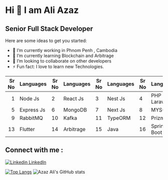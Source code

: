 # Hi 👋 I am Ali Azaz

## Senior Full Stack Developer

Here are some ideas to get you started:

- 🔭 I’m currently working in Phnom Penh , Cambodia
- 🌱 I’m currently learning Blockchain and Arbitrage
- 👯 I’m looking to collaborate on other developers
- ⚡ Fun fact: I love to learn new Technologies.

| Sr No| Languages     | Sr No| Languages     | Sr No| Languages     | Sr No| Languages     |             
|-----:|---------------|------|---------------|------|---------------|------|---------------|
|     1| Node Js       |     2| React Js      |     3| Nest Js       |     4| PHP Laravel   |
|     5| Express Js    |     6| MongoDB       |     7| Next Js       |     8| MYSQL         |
|     9| RabbitMQ      |    10| Kafka         |    11| TypeORM       |    12| Prizma        |
|    13| Flutter       |    14| Arbitrage     |    15| Java          |    16| Spring Boot   |

 
## Connect with me : 
[![Linkedin](https://i.stack.imgur.com/gVE0j.png) LinkedIn]([https://www.linkedin.com/](https://www.linkedin.com/in/azaz-a-79bb78102/))
 
[![Top Langs](https://github-readme-stats.vercel.app/api/top-langs/?username=azazali186&layout=donut)](https://github.com/azazali186/github-readme-stats) ![Azaz Ali's GitHub stats](https://github-readme-stats.vercel.app/api?username=azazali186&theme=light&show_icons=true)




